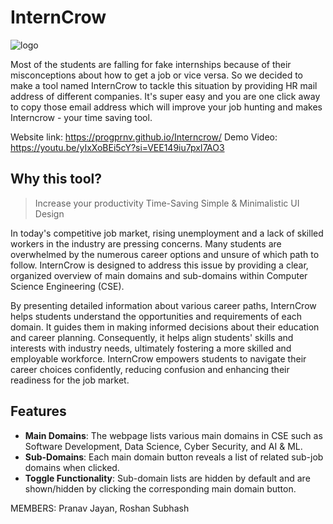 # InternCrow 

![logo](https://github.com/user-attachments/assets/40d130d4-08fa-4514-b9b8-84fca52459ea)





Most of the students are falling for fake internships because of their misconceptions about how to get a job or vice versa. So we decided to make a tool named InternCrow to tackle this situation by providing HR mail address of different companies. It's super easy and you are one click away to copy those email address which will improve your job hunting and makes Interncrow - your time saving tool.


Website link: https://progprnv.github.io/Interncrow/
Demo Video: https://youtu.be/yIxXoBEi5cY?si=VEE149iu7pxI7AO3

## Why this tool?
> Increase your productivity
> Time-Saving
> Simple & Minimalistic UI Design


In today's competitive job market, rising unemployment and a lack of skilled workers in the industry are pressing concerns. Many students are overwhelmed by the numerous career options and unsure of which path to follow. InternCrow is designed to address this issue by providing a clear, organized overview of main domains and sub-domains within Computer Science Engineering (CSE).

By presenting detailed information about various career paths, InternCrow helps students understand the opportunities and requirements of each domain. It guides them in making informed decisions about their education and career planning. Consequently, it helps align students' skills and interests with industry needs, ultimately fostering a more skilled and employable workforce. InternCrow empowers students to navigate their career choices confidently, reducing confusion and enhancing their readiness for the job market.


## Features

- **Main Domains**: The webpage lists various main domains in CSE such as Software Development, Data Science, Cyber Security, and AI & ML.
- **Sub-Domains**: Each main domain button reveals a list of related sub-job domains when clicked.
- **Toggle Functionality**: Sub-domain lists are hidden by default and are shown/hidden by clicking the corresponding main domain button.


MEMBERS: Pranav Jayan, Roshan Subhash
